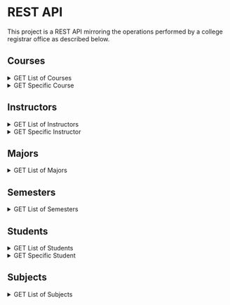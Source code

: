 # REST API

This project is a REST API mirroring the operations performed by a college registrar office as described below.

## Courses
<details>
<summary>GET List of Courses</summary>

#### Request
`GET /courses/`
`GET /courses?subject=SUBJECT_CODE`
    
    curl -i -H 'Accept: application/json' http://localhost:8080/courses?subject=ENGL

#### Response

    HTTP/1.1 200 OK
    Date: Sun, 16 Feb 2020 17:43:06 GMT
    Status: 200 OK
    Content-Type: application/json;charset=UTF-8
   
```Json
[]
```
    
</details>

<details>
<summary>GET Specific Course</summary>

#### Request
`GET /courses/:id`
    
    curl -i -H 'Accept: application/json' http://localhost:8080/courses/153

#### Response

    HTTP/1.1 200 OK
    Date: Sun, 16 Feb 2020 17:43:06 GMT
    Status: 200 OK
    Content-Type: application/json;charset=UTF-8

```Json
[
  {
    "id": 10016,
    "courseCode": "CISC-3130",
    "subject": {
      "id": 150,
      "subjectName": "Computer and Information Science",
      "subjectCode": "CISC"
    },
    "courseName": "Data Structures",
    "courseLevel": 3130,
    "units": 4.0,
    "prerequisites": "CISC-3115"
  }
]
```
    
</details>

## Instructors
<details>
<summary>GET List of Instructors</summary>

#### Request
`GET /instructors`
`GET /instructors?subject=SUBJECT_CODE`
`GET /instructors?lastName="LAST_NAME"`
    
    curl -i -H 'Accept: application/json' http://localhost:8080/instructors?subject=ENGL

#### Response

    HTTP/1.1 200 OK
    Date: Sun, 16 Feb 2020 17:43:06 GMT
    Status: 200 OK
    Content-Type: application/json;charset=UTF-8
    
```Json
[]
```
</details>

<details>
<summary>GET Specific Instructor</summary>

#### Request
`GET /instructors/:id`
    
    curl -i -H 'Accept: application/json' http://localhost:8080/instructors/98569604502126597

#### Response

    HTTP/1.1 200 OK
    Date: Sun, 16 Feb 2020 17:43:06 GMT
    Status: 200 OK
    Content-Type: application/json;charset=UTF-8
    
```Json
[
  {
    "id": 98569604502126597,
    "department": {
      "id": 120,
      "subjectName": "English",
      "subjectCode": "ENGL"
    },
    "firstName": "Ronald",
    "lastName": "Powell"
  }
]
```
</details>

## Majors
<details>
<summary>GET List of Majors</summary>

#### Request
`GET /majors`
`GET /majors?degree=DEGREE_NAME`
    
    curl -i -H 'Accept: application/json' http://localhost:8080/majors

#### Response

    HTTP/1.1 200 OK
    Date: Sun, 16 Feb 2020 17:43:06 GMT
    Status: 200 OK
    Content-Type: application/json;charset=UTF-8

```Json
[
  {
    "id": 102,
    "degree": "BACHELOR",
    "name": "Computer and Information Systems"
  },
  {
    "id": 100,
    "degree": "BACHELOR",
    "name": "Computer Science"
  },
  {
    "id": 101,
    "degree": "MASTER",
    "name": "Computer Science"
  }
]
```
    
</details>

## Semesters
<details>
<summary>GET List of Semesters</summary>

#### Request
`GET /semesters?active=BOOLEAN`
    
    curl -i -H 'Accept: application/json' http://localhost:8080/semesters?active=true

#### Response

    HTTP/1.1 200 OK
    Date: Sun, 16 Feb 2020 17:43:06 GMT
    Status: 200 OK
    Content-Type: application/json;charset=UTF-8

```Json
[
  {
    "id": 7,
    "startDate": "2019-08-27",
    "endDate": "2019-12-20",
    "semester": "FALL"
  },
  {
    "id": 8,
    "startDate": "2020-01-27",
    "endDate": "2020-05-20",
    "semester": "SPRING"
  }
]
```
</details>


## Students
<details>
<summary>GET List of Students</summary>

#### Request
`GET /students/`
`GET /students?lastName=LAST_NAME`
`GET /students?major=MAJOR_ID`
    
    curl -i -H 'Accept: application/json' http://localhost:8080/students?major=100

#### Response

    HTTP/1.1 200 OK
    Date: Sun, 16 Feb 2020 17:43:06 GMT
    Status: 200 OK
    Content-Type: application/json;charset=UTF-8

```Json
[]
```
</details>

<details>
<summary>GET Specific Student</summary>

`GET /students/:id`
    
    curl -i -H 'Accept: application/json' http://localhost:8080/students/98579719267549188

#### Response

    HTTP/1.1 200 OK
    Date: Sun, 16 Feb 2020 17:43:06 GMT
    Status: 200 OK
    Content-Type: application/json;charset=UTF-8
    
```Json
{
  "id": 98579719267549188,
  "email": "YUE.WAN-YUNG9188@COLLEGE.EDU",
  "firstName": "Yue",
  "lastName": "Wan-Yung",
  "gender": "FEMALE",
  "dateOfBirth": "1994-12-14T05:00:00.000+0000",
  "major": {
    "id": 100,
    "degree": "BACHELOR",
    "name": "Computer Science"
  },
  "gpa": 3.62,
  "earnedCredits": 49,
  "attemptedCredits": 62
}
```
</details>

## Subjects
<details>
<summary>GET List of Subjects</summary>

#### Request
`GET /subjects/`
    
    curl -i -H 'Accept: application/json' http://localhost:8080/subjects

#### Response

    HTTP/1.1 200 OK
    Date: Sun, 16 Feb 2020 17:43:06 GMT
    Status: 200 OK
    Content-Type: application/json;charset=UTF-8

```Json
[
  {
    "id": 120,
    "subjectName": "English",
    "subjectCode": "ENGL"
  },
  {
    "id": 153,
    "subjectName": "Mathematics",
    "subjectCode": "MATH"
  }
]
```
    
</details>
